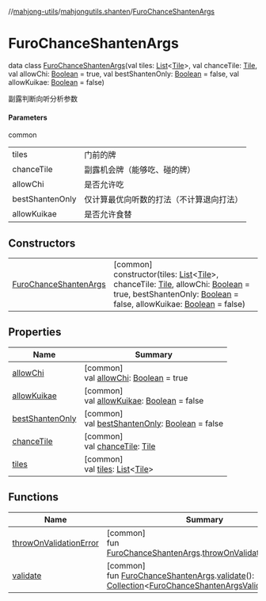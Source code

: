 //[mahjong-utils](../../../index.md)/[mahjongutils.shanten](../index.md)/[FuroChanceShantenArgs](index.md)

# FuroChanceShantenArgs

data class [FuroChanceShantenArgs](index.md)(val tiles: [List](https://kotlinlang.org/api/latest/jvm/stdlib/kotlin.collections/-list/index.html)&lt;[Tile](../../mahjongutils.models/-tile/index.md)&gt;, val chanceTile: [Tile](../../mahjongutils.models/-tile/index.md), val allowChi: [Boolean](https://kotlinlang.org/api/latest/jvm/stdlib/kotlin/-boolean/index.html) = true, val bestShantenOnly: [Boolean](https://kotlinlang.org/api/latest/jvm/stdlib/kotlin/-boolean/index.html) = false, val allowKuikae: [Boolean](https://kotlinlang.org/api/latest/jvm/stdlib/kotlin/-boolean/index.html) = false)

副露判断向听分析参数

#### Parameters

common

| | |
|---|---|
| tiles | 门前的牌 |
| chanceTile | 副露机会牌（能够吃、碰的牌） |
| allowChi | 是否允许吃 |
| bestShantenOnly | 仅计算最优向听数的打法（不计算退向打法） |
| allowKuikae | 是否允许食替 |

## Constructors

| | |
|---|---|
| [FuroChanceShantenArgs](-furo-chance-shanten-args.md) | [common]<br>constructor(tiles: [List](https://kotlinlang.org/api/latest/jvm/stdlib/kotlin.collections/-list/index.html)&lt;[Tile](../../mahjongutils.models/-tile/index.md)&gt;, chanceTile: [Tile](../../mahjongutils.models/-tile/index.md), allowChi: [Boolean](https://kotlinlang.org/api/latest/jvm/stdlib/kotlin/-boolean/index.html) = true, bestShantenOnly: [Boolean](https://kotlinlang.org/api/latest/jvm/stdlib/kotlin/-boolean/index.html) = false, allowKuikae: [Boolean](https://kotlinlang.org/api/latest/jvm/stdlib/kotlin/-boolean/index.html) = false) |

## Properties

| Name | Summary |
|---|---|
| [allowChi](allow-chi.md) | [common]<br>val [allowChi](allow-chi.md): [Boolean](https://kotlinlang.org/api/latest/jvm/stdlib/kotlin/-boolean/index.html) = true |
| [allowKuikae](allow-kuikae.md) | [common]<br>val [allowKuikae](allow-kuikae.md): [Boolean](https://kotlinlang.org/api/latest/jvm/stdlib/kotlin/-boolean/index.html) = false |
| [bestShantenOnly](best-shanten-only.md) | [common]<br>val [bestShantenOnly](best-shanten-only.md): [Boolean](https://kotlinlang.org/api/latest/jvm/stdlib/kotlin/-boolean/index.html) = false |
| [chanceTile](chance-tile.md) | [common]<br>val [chanceTile](chance-tile.md): [Tile](../../mahjongutils.models/-tile/index.md) |
| [tiles](tiles.md) | [common]<br>val [tiles](tiles.md): [List](https://kotlinlang.org/api/latest/jvm/stdlib/kotlin.collections/-list/index.html)&lt;[Tile](../../mahjongutils.models/-tile/index.md)&gt; |

## Functions

| Name | Summary |
|---|---|
| [throwOnValidationError](../throw-on-validation-error.md) | [common]<br>fun [FuroChanceShantenArgs](index.md).[throwOnValidationError](../throw-on-validation-error.md)() |
| [validate](../validate.md) | [common]<br>fun [FuroChanceShantenArgs](index.md).[validate](../validate.md)(): [Collection](https://kotlinlang.org/api/latest/jvm/stdlib/kotlin.collections/-collection/index.html)&lt;[FuroChanceShantenArgsValidationError](../-furo-chance-shanten-args-validation-error/index.md)&gt; |
